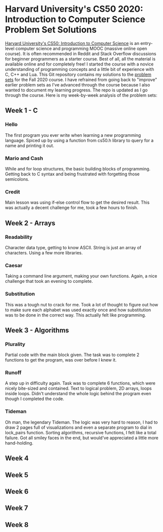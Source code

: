 # Harvard University's CS50 2020: Introduction to Computer Science Problem Set Solutions
[Harvard University's CS50: Introduction to Computer Science](https://www.edx.org/course/cs50s-introduction-to-computer-science) is an entry-level computer science and programming MOOC (massive online open course). It is often recommended in Reddit and Stack Overflow discussions for beginner programmers as a starter course. Best of all, all the material is available online and for completely free!
I started the course with a novice understanding of programming concepts and a little bit of experience with C, C++ and Lua. This Git repository contains my solutions to the [problem sets](https://cs50.harvard.edu/x/2020/) for the Fall 2020 course.
I have refrained from going back to "improve" earlier problem sets as I've advanced through the course because I also wanted to document my learning progress. The repo is updated as I go through the course.
Here is my week-by-week analysis of the problem sets:
## Week 1 - C
### Hello
The first program you ever write when learning a new programming language. Spiced up by using a function from cs50.h library to query for a name and printing it out.
### Mario and Cash
While and for loop structures, the basic building blocks of programming. Getting back to C syntax and being frustrated with forgetting those semicolons.
### Credit
Main lesson was using if-else control flow to get the desired result. This was actually a decent challenge for me, took a few hours to finish. 
## Week 2 - Arrays
### Readability
Character data type, getting to know ASCII. String is just an array of characters. Using a few more libraries.
### Caesar
Taking a command line argument, making your own functions. Again, a nice challenge that took an evening to complete.
### Substitution
This was a tough nut to crack for me. Took a lot of thought to figure out how to make sure each alphabet was used exactly once and how substitution was to be done in the correct way. This actually felt like programming.
## Week 3 - Algorithms
### Plurality
Partial code with the main block given. The task was to complete 2 functions to get the program, was over before I knew it.
### Runoff
A step up in difficulty again. Task was to complete 6 functions, which were nicely bite-sized and contained. Text to logical problem, 2D arrays, loops inside loops. Didn't understand the whole logic behind the program even though I completed the code.
### Tideman
Oh man, the legendary Tideman. The logic was very hard to reason, I had to draw 2 pages full of visualizations and even a separate program to dial in lock_pairs function. Sorting algorithms, recursive functions, I felt like a total failure. Got all smiley faces in the end, but would've appreciated a little more hand-holding.
## Week 4
## Week 5
## Week 6
## Week 7
## Week 8
